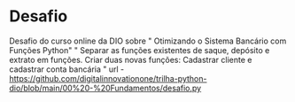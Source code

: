 # Desafio
Desafio do curso online da DIO sobre  " Otimizando o Sistema Bancário com Funções Python"
" Separar as funções existentes de saque, depósito e extrato em funções. Criar duas novas funções: Cadastrar cliente e cadastrar conta bancária " 
url - https://github.com/digitalinnovationone/trilha-python-dio/blob/main/00%20-%20Fundamentos/desafio.py
